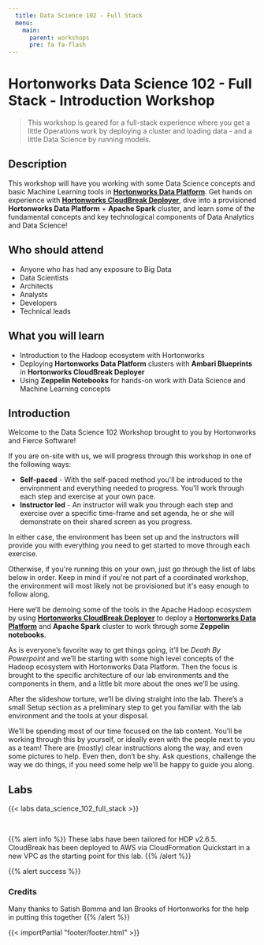 ```yaml
---
  title: Data Science 102 - Full Stack
  menu:
    main:
      parent: workshops
      pre: fa fa-flash
---
```


# Hortonworks Data Science 102 - Full Stack - Introduction Workshop

> This workshop is geared for a full-stack experience where you get a little Operations work by deploying a cluster and loading data - and a little Data Science by running models.

## Description

This workshop will have you working with some Data Science concepts and basic Machine Learning tools in [**Hortonworks Data Platform**](https://hortonworks.com/products/data-platforms/hdp/).  Get hands on experience with [**Hortonworks CloudBreak Deployer**](https://hortonworks.com/open-source/cloudbreak/), dive into a provisioned **Hortonworks Data Platform** + **Apache Spark** cluster, and learn some of the fundamental concepts and key technological components of Data Analytics and Data Science!

## Who should attend

- Anyone who has had any exposure to Big Data
- Data Scientists
- Architects
- Analysts
- Developers
- Technical leads


## What you will learn

- Introduction to the Hadoop ecosystem with Hortonworks
- Deploying **Hortonworks Data Platform** clusters with **Ambari Blueprints** in **Hortonworks CloudBreak Deployer**
- Using **Zeppelin Notebooks** for hands-on work with Data Science and Machine Learning concepts


## Introduction
Welcome to the Data Science 102 Workshop brought to you by Hortonworks and Fierce Software!

If you are on-site with us, we will progress through this workshop in one of the following ways:

* **Self-paced** - With the self-paced method you'll be introduced to the environment and everything needed to progress.  You'll work through each step and exercise at your own pace.
* **Instructor led** - An instructor will walk you through each step and exercise over a specific time-frame and set agenda, he or she will demonstrate on their shared screen as you progress.

In either case, the environment has been set up and the instructors will provide you with everything you need to get started to move through each exercise.

Otherwise, if you're running this on your own, just go through the list of labs below in order.  Keep in mind if you're not part of a coordinated workshop, the environment will most likely not be provisioned but it's easy enough to follow along.

Here we’ll be demoing some of the tools in the Apache Hadoop ecosystem by using [**Hortonworks CloudBreak Deployer**](https://hortonworks.com/open-source/cloudbreak/) to deploy a [**Hortonworks Data Platform**](https://hortonworks.com/products/data-platforms/hdp/) and **Apache Spark** cluster to work through some **Zeppelin notebooks**.

As is everyone’s favorite way to get things going, it’ll be *Death By Powerpoint* and we’ll be starting with some high level concepts of the Hadoop ecosystem with Hortonworks Data Platform.  Then the focus is brought to the specific architecture of our lab environments and the components in them, and a little bit more about the ones we’ll be using.

After the slideshow torture, we’ll be diving straight into the lab.  There’s a small Setup section as a preliminary step to get you familiar with the lab environment and the tools at your disposal.

We’ll be spending most of our time focused on the lab content.  You’ll be working through this by yourself, or ideally even with the people next to you as a team!  There are (mostly) clear instructions along the way, and even some pictures to help.  Even then, don’t be shy.  Ask questions, challenge the way we do things, if you need some help we’ll be happy to guide you along.


## Labs

{{< labs data_science_102_full_stack >}}

<br>

{{% alert info %}}
These labs have been tailored for HDP v2.6.5.  CloudBreak has been deployed to AWS via CloudFormation Quickstart in a new VPC as the starting point for this lab.
{{% /alert %}}

{{% alert success %}}
### Credits
Many thanks to Satish Bomma and Ian Brooks of Hortonworks for the help in putting this together
{{% /alert %}}

{{< importPartial "footer/footer.html" >}}
